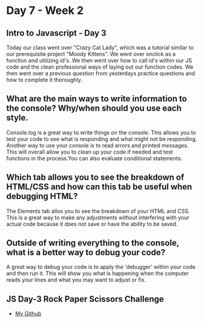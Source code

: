 # Day 7 - Week 2
## Intro to Javascript - Day 3
Today our class went over "Crazy Cat Lady", which was a tutorial similar to our prerequisite project "Moody Kittens". We went over onclick as a function and utilizing id's. We then went over how to call id's within our JS code and the clean professional ways of laying out our function codes. We then went over a previous question from yesterdays practice questions and how to complete it thoroughly. 

## What are the main ways to write information to the console? Why/when should you use each style.
Console.log is a great way to write things on the console. This allows you to test your code to see what is responding and what might not be responding. Another way to use your console is to read errors and printed messages. This will overall allow you to clean up your code if needed and test functions in the process.You can also evaluate conditional statements.   

## Which tab allows you to see the breakdown of HTML/CSS and how can this tab be useful when debugging HTML?
The Elements tab allos you to see the breakdown of your HTML and CSS. This is a great way to make any adjustments without interfering with your actual code because it does not save or have the ability to be saved.

## Outside of writing everything to the console, what is a better way to debug your code?
A great way to debug your code is to apply the 'debugger' within your code and then run it. This will show you what is happening when the computer reads your lines and what you may want to adjust or fix. 

## JS Day-3 Rock Paper Scissors Challenge
- [My Github](https://github.com/JonesyJava/RockPaperScissors)